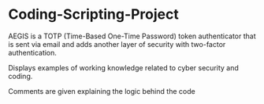 # Coding-Scripting-Project

AEGIS is a TOTP (Time-Based One-Time Password) token authenticator that is sent via email and adds another layer of security with two-factor authentication. 

Displays examples of working knowledge related to cyber security and coding.

Comments are given explaining the logic behind the code
